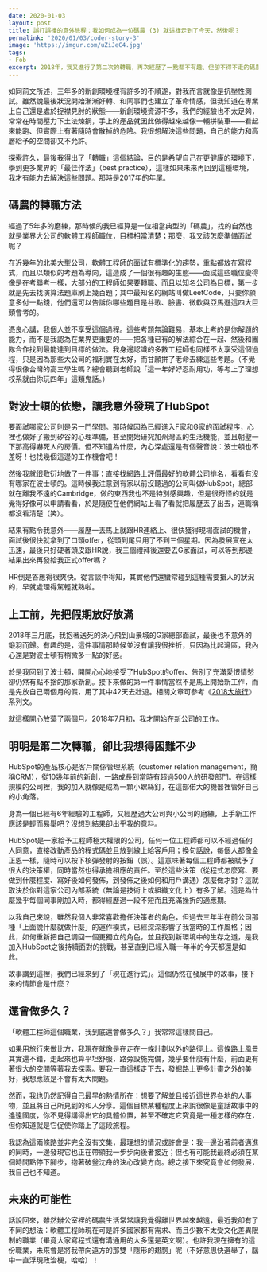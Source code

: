 ```yaml
---
date: 2020-01-03
layout: post
title: 誤打誤撞的意外旅程：我如何成為一位碼農 (3) 就這樣走到了今天，然後呢？
permalink: '2020/01/03/coder-story-3'
image: 'https://imgur.com/uZiJeC4.jpg'
tags:
- Fob
excerpt: 2018年，我又進行了第二次的轉職，再次經歷了一點都不有趣、但卻不得不走的碼農面試之路。而新的公司雖然比之前的好，人生也並非就此順遂無礙⋯⋯。
---
```


如同前文所述，三年多的新創環境裡有許多的不順遂，對我而言就像是抗壓性測試。雖然說最後狀況開始漸漸好轉、和同事們也建立了革命情感，但我知道在專業上自己還是處於捉襟見肘的狀態——新創環境資源不多，我們的經驗也不太足夠，常常在時間壓力下土法煉鋼，手上的產品就因此做得越來越像一輛拼裝車——看起來能跑、但實際上有著隨時會散掉的危險。我很想解決這些問題，自己的能力和高層給予的空間卻又不允許。

探索許久，最後我得出了「轉職」這個結論，目的是希望自己在更健康的環境下，學到更多業界的「最佳作法」（best practice），這樣如果未來再回到這種環境，我才有能力去解決這些問題。那時是2017年的年尾。

## 碼農的轉職方法

經過了5年多的磨練，那時候的我已經算是一位相當典型的「碼農」，找的自然也就是業界大公司的軟體工程師職位，目標相當清楚；那麼，我又該怎麼準備面試呢？

在近幾年的北美大型公司，軟體工程師的面試有標準化的趨勢，重點都放在寫程式，而且以類似的考題為導向，這造成了一個很有趣的生態——面試這些職位變得像是在考聯考一樣，大部分的工程師如果要轉職、而且以知名公司為目標，第一步就是先去找演算法題庫刷上幾百題；其中最知名的網站叫做LeetCode，只要你願意多付一點錢，他們還可以告訴你哪些題目是谷歌、臉書、微軟與亞馬遜這四大巨頭會考的。

憑良心講，我個人並不享受這個過程。這些考題無論難易，基本上考的是你解題的能力，而不是我認為在業界更重要的——把各種已有的解法綜合在一起、然後和團隊合作找到最能達到目標的做法。我身邊認識的多數工程師也同樣不太享受這個過程，只是因為那些大公司的福利實在太好，而甘願拼了老命去練這些考題。（不覺得很像台灣的高三學生嗎？總會聽到老師說「這一年好好忍耐用功，等考上了理想校系就由你玩四年」這類鬼話。）

## 對波士頓的依戀，讓我意外發現了HubSpot

要面試哪家公司則是另一門學問。那時候因為已經進入F家和G家的面試程序，心裡也做好了搬到矽谷的心理準備，甚至開始研究加州灣區的生活機能，並且朝聖一下那高得嚇死人的房價。但不知道為什麼，內心深處還是有個聲音說：波士頓也不差呀！也找幾個這邊的工作機會吧！

然後我就很敷衍地做了一件事：直接找網路上評價最好的軟體公司排名，看看有沒有哪家在波士頓的。這時候我注意到有家以前沒聽過的公司叫做HubSpot，總部就在離我不遠的Cambridge，做的東西我也不是特別感興趣，但是很奇怪的就是覺得好像可以申請看看，於是隨便在他們網站上看了看就把履歷丟了出去，連職稱都沒看清楚（笑）。

結果有點令我意外——履歷一丟馬上就跟HR連絡上、很快獲得現場面試的機會，面試後很快就拿到了口頭offer，從頭到尾只用了不到三個星期。因為發展實在太迅速，最後只好硬著頭皮跟HR說，我三個禮拜後還要去G家面試，可以等到那邊結果出來再發給我正式offer嗎？

HR倒是答應得很爽快。從言談中得知，其實他們還蠻常碰到這種需要搶人的狀況的，早就處理得駕輕就熟啦。

## 上工前，先把假期放好放滿

2018年三月底，我抱著送死的決心飛到山景城的G家總部面試，最後也不意外的鍛羽而歸。有趣的是，這件事情那時候並沒有讓我很挫折，只因為比起灣區，我內心還是對波士頓有稍微多一點的好感。

於是我回到了波士頓，開開心心地接受了HubSpot的offer、告別了充滿愛恨情愁卻仍然有點不捨的那家新創。接下來做的第一件事情當然不是馬上開始新工作，而是先放自己兩個月的假，用了其中42天去壯遊。相關文章可參考《[2018大旅行](/grand-trip)》系列文。

就這樣開心放蕩了兩個月。2018年7月初，我才開始在新公司的工作。

## 明明是第二次轉職，卻比我想得困難不少

HubSpot的產品核心是客戶關係管理系統（customer relation management，簡稱CRM），從10幾年前的新創，一路成長到當時有超過500人的研發部門。在這樣規模的公司裡，我的加入就像是成為一顆小螺絲釘，在這部偌大的機器裡管好自己的小角落。

身為一個已經有6年經驗的工程師，又經歷過大公司與小公司的磨練，上手新工作應該是輕而易舉吧？沒想到結果卻出乎我的意料。

HubSpot是一家給予工程師極大權限的公司，任何一位工程師都可以不經過任何人同意，直接改動產品的程式碼並且放到線上給客戶用；換句話說，每個人都像金正恩一樣，隨時可以按下核彈發射的按鈕（誤）。這意味著每個工程師都被賦予了很大的決策權，同時當然也得承擔相應的責任。至於這些決策（從程式怎麼寫、要做到什麼程度、寫好後如何發佈，到發佈之後如何和用戶溝通）怎麼做才對？這就取決於你對這家公司內部系統（無論是技術上或組織文化上）有多了解。這是為什麼幾乎每個同事剛加入時，都得經歷過一段不短而且充滿挫折的適應期。

以我自己來說，雖然我個人非常喜歡擔任決策者的角色，但過去三年半在前公司那種「上面說什麼就做什麼」的運作模式，已經深深影響了我當時的工作風格；因此，如何重新把自己調回一個更獨立的角色，並且找到新環境中的生存之道，是我加入HubSpot之後持續面對的挑戰，甚至直到已經入職一年半的今天都還是如此。

故事講到這裡，我們已經來到了「現在進行式」。這個仍然在發展中的故事，接下來的情節會是什麼？

## 還會做多久？

「軟體工程師這個職業，我到底還會做多久？」我常常這樣問自己。

如果用旅行來做比方，我現在就像是在走在一條計劃以外的路徑上。這條路上風景其實還不錯，走起來也算平坦舒服，路旁設施完備，幾乎要什麼有什麼，前面更有著很大的空間等著我去探索。要我一直這樣走下去，發掘路上更多計畫之外的美好，我想應該是不會有太大問題。

然而，我也仍然記得自己最早的熱情所在：想要了解並且接近這世界各地的人事物，並且將自己所見到的和人分享。這個目標某種程度上來說很像是童話故事中的遙遠國度，你不見得講得出它的具體位置，甚至不確定它究竟是一種怎樣的存在，但你知道就是它促使你踏上了這段旅程。

我認為這兩條路並非完全沒有交集，最理想的情況或許會是：我一邊沿著前者邁進的同時，一邊發現它也正在帶領我一步步向後者接近；但也有可能我最終必須在某個時間點停下腳步，抱著破釜沈舟的決心改變方向。總之接下來究竟會如何發展，我自己也不知道。

## 未來的可能性

話說回來，雖然辦公室裡的碼農生活常常讓我覺得離世界越來越遠，最近我卻有了不同的想法：軟體工程師現在可是許多國家都有需求、而且少數不太受文化差異限制的職業（畢竟大家寫程式還有溝通用的大多還是英文啊）。也許我現在擁有的這份職業，未來會是將我帶向遠方的那雙「隱形的翅膀」呢（不好意思快選舉了，腦中一直浮現政治梗，哈哈）！
